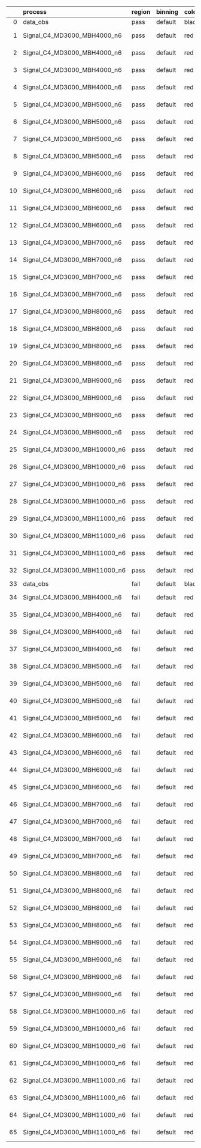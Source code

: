 |    | process                      | region   | binning   | color   | process_type   |   scale | variation   | source_filename                                                       | source_histname    | alias                        | title     |   combine_idx |     lnN |   shapes | syst_type   | direction   | variation_alias   |
|---:|:-----------------------------|:---------|:----------|:--------|:---------------|--------:|:------------|:----------------------------------------------------------------------|:-------------------|:-----------------------------|:----------|--------------:|--------:|---------:|:------------|:------------|:------------------|
|  0 | data_obs                     | pass     | default   | black   | DATA           |       1 | nominal     | ./histograms_for_2DAlphabet_v18//BH_Data.root                         | hpass              | Data                         | Data      |           nan | nan     |      nan | nan         | nan         | nan               |
|  1 | Signal_C4_MD3000_MBH4000_n6  | pass     | default   | red     | SIGNAL         |       1 | lumi        | ./histograms_for_2DAlphabet_v18//BH_Signal_C4_MD3000_MBH4000_n6.root  | hpass              | Signal_C4_MD3000_MBH4000_n6  | BH signal |           nan |   1.016 |      nan | lnN         | nan         | nan               |
|  2 | Signal_C4_MD3000_MBH4000_n6  | pass     | default   | red     | SIGNAL         |       1 | SVM         | ./histograms_for_2DAlphabet_v18//BH_Signal_C4_MD3000_MBH4000_n6.root  | hpass_SVMsyst_up   | Signal_C4_MD3000_MBH4000_n6  | BH signal |           nan | nan     |        1 | shapes      | Up          | SVMsyst           |
|  3 | Signal_C4_MD3000_MBH4000_n6  | pass     | default   | red     | SIGNAL         |       1 | SVM         | ./histograms_for_2DAlphabet_v18//BH_Signal_C4_MD3000_MBH4000_n6.root  | hpass_SVMsyst_down | Signal_C4_MD3000_MBH4000_n6  | BH signal |           nan | nan     |        1 | shapes      | Down        | SVMsyst           |
|  4 | Signal_C4_MD3000_MBH4000_n6  | pass     | default   | red     | SIGNAL         |       1 | nominal     | ./histograms_for_2DAlphabet_v18//BH_Signal_C4_MD3000_MBH4000_n6.root  | hpass              | Signal_C4_MD3000_MBH4000_n6  | BH signal |           nan | nan     |      nan | nan         | nan         | nan               |
|  5 | Signal_C4_MD3000_MBH5000_n6  | pass     | default   | red     | SIGNAL         |       1 | lumi        | ./histograms_for_2DAlphabet_v18//BH_Signal_C4_MD3000_MBH5000_n6.root  | hpass              | Signal_C4_MD3000_MBH5000_n6  | BH signal |           nan |   1.016 |      nan | lnN         | nan         | nan               |
|  6 | Signal_C4_MD3000_MBH5000_n6  | pass     | default   | red     | SIGNAL         |       1 | SVM         | ./histograms_for_2DAlphabet_v18//BH_Signal_C4_MD3000_MBH5000_n6.root  | hpass_SVMsyst_up   | Signal_C4_MD3000_MBH5000_n6  | BH signal |           nan | nan     |        1 | shapes      | Up          | SVMsyst           |
|  7 | Signal_C4_MD3000_MBH5000_n6  | pass     | default   | red     | SIGNAL         |       1 | SVM         | ./histograms_for_2DAlphabet_v18//BH_Signal_C4_MD3000_MBH5000_n6.root  | hpass_SVMsyst_down | Signal_C4_MD3000_MBH5000_n6  | BH signal |           nan | nan     |        1 | shapes      | Down        | SVMsyst           |
|  8 | Signal_C4_MD3000_MBH5000_n6  | pass     | default   | red     | SIGNAL         |       1 | nominal     | ./histograms_for_2DAlphabet_v18//BH_Signal_C4_MD3000_MBH5000_n6.root  | hpass              | Signal_C4_MD3000_MBH5000_n6  | BH signal |           nan | nan     |      nan | nan         | nan         | nan               |
|  9 | Signal_C4_MD3000_MBH6000_n6  | pass     | default   | red     | SIGNAL         |       1 | lumi        | ./histograms_for_2DAlphabet_v18//BH_Signal_C4_MD3000_MBH6000_n6.root  | hpass              | Signal_C4_MD3000_MBH6000_n6  | BH signal |           nan |   1.016 |      nan | lnN         | nan         | nan               |
| 10 | Signal_C4_MD3000_MBH6000_n6  | pass     | default   | red     | SIGNAL         |       1 | SVM         | ./histograms_for_2DAlphabet_v18//BH_Signal_C4_MD3000_MBH6000_n6.root  | hpass_SVMsyst_up   | Signal_C4_MD3000_MBH6000_n6  | BH signal |           nan | nan     |        1 | shapes      | Up          | SVMsyst           |
| 11 | Signal_C4_MD3000_MBH6000_n6  | pass     | default   | red     | SIGNAL         |       1 | SVM         | ./histograms_for_2DAlphabet_v18//BH_Signal_C4_MD3000_MBH6000_n6.root  | hpass_SVMsyst_down | Signal_C4_MD3000_MBH6000_n6  | BH signal |           nan | nan     |        1 | shapes      | Down        | SVMsyst           |
| 12 | Signal_C4_MD3000_MBH6000_n6  | pass     | default   | red     | SIGNAL         |       1 | nominal     | ./histograms_for_2DAlphabet_v18//BH_Signal_C4_MD3000_MBH6000_n6.root  | hpass              | Signal_C4_MD3000_MBH6000_n6  | BH signal |           nan | nan     |      nan | nan         | nan         | nan               |
| 13 | Signal_C4_MD3000_MBH7000_n6  | pass     | default   | red     | SIGNAL         |       1 | lumi        | ./histograms_for_2DAlphabet_v18//BH_Signal_C4_MD3000_MBH7000_n6.root  | hpass              | Signal_C4_MD3000_MBH7000_n6  | BH signal |           nan |   1.016 |      nan | lnN         | nan         | nan               |
| 14 | Signal_C4_MD3000_MBH7000_n6  | pass     | default   | red     | SIGNAL         |       1 | SVM         | ./histograms_for_2DAlphabet_v18//BH_Signal_C4_MD3000_MBH7000_n6.root  | hpass_SVMsyst_up   | Signal_C4_MD3000_MBH7000_n6  | BH signal |           nan | nan     |        1 | shapes      | Up          | SVMsyst           |
| 15 | Signal_C4_MD3000_MBH7000_n6  | pass     | default   | red     | SIGNAL         |       1 | SVM         | ./histograms_for_2DAlphabet_v18//BH_Signal_C4_MD3000_MBH7000_n6.root  | hpass_SVMsyst_down | Signal_C4_MD3000_MBH7000_n6  | BH signal |           nan | nan     |        1 | shapes      | Down        | SVMsyst           |
| 16 | Signal_C4_MD3000_MBH7000_n6  | pass     | default   | red     | SIGNAL         |       1 | nominal     | ./histograms_for_2DAlphabet_v18//BH_Signal_C4_MD3000_MBH7000_n6.root  | hpass              | Signal_C4_MD3000_MBH7000_n6  | BH signal |           nan | nan     |      nan | nan         | nan         | nan               |
| 17 | Signal_C4_MD3000_MBH8000_n6  | pass     | default   | red     | SIGNAL         |       1 | lumi        | ./histograms_for_2DAlphabet_v18//BH_Signal_C4_MD3000_MBH8000_n6.root  | hpass              | Signal_C4_MD3000_MBH8000_n6  | BH signal |           nan |   1.016 |      nan | lnN         | nan         | nan               |
| 18 | Signal_C4_MD3000_MBH8000_n6  | pass     | default   | red     | SIGNAL         |       1 | SVM         | ./histograms_for_2DAlphabet_v18//BH_Signal_C4_MD3000_MBH8000_n6.root  | hpass_SVMsyst_up   | Signal_C4_MD3000_MBH8000_n6  | BH signal |           nan | nan     |        1 | shapes      | Up          | SVMsyst           |
| 19 | Signal_C4_MD3000_MBH8000_n6  | pass     | default   | red     | SIGNAL         |       1 | SVM         | ./histograms_for_2DAlphabet_v18//BH_Signal_C4_MD3000_MBH8000_n6.root  | hpass_SVMsyst_down | Signal_C4_MD3000_MBH8000_n6  | BH signal |           nan | nan     |        1 | shapes      | Down        | SVMsyst           |
| 20 | Signal_C4_MD3000_MBH8000_n6  | pass     | default   | red     | SIGNAL         |       1 | nominal     | ./histograms_for_2DAlphabet_v18//BH_Signal_C4_MD3000_MBH8000_n6.root  | hpass              | Signal_C4_MD3000_MBH8000_n6  | BH signal |           nan | nan     |      nan | nan         | nan         | nan               |
| 21 | Signal_C4_MD3000_MBH9000_n6  | pass     | default   | red     | SIGNAL         |       1 | lumi        | ./histograms_for_2DAlphabet_v18//BH_Signal_C4_MD3000_MBH9000_n6.root  | hpass              | Signal_C4_MD3000_MBH9000_n6  | BH signal |           nan |   1.016 |      nan | lnN         | nan         | nan               |
| 22 | Signal_C4_MD3000_MBH9000_n6  | pass     | default   | red     | SIGNAL         |       1 | SVM         | ./histograms_for_2DAlphabet_v18//BH_Signal_C4_MD3000_MBH9000_n6.root  | hpass_SVMsyst_up   | Signal_C4_MD3000_MBH9000_n6  | BH signal |           nan | nan     |        1 | shapes      | Up          | SVMsyst           |
| 23 | Signal_C4_MD3000_MBH9000_n6  | pass     | default   | red     | SIGNAL         |       1 | SVM         | ./histograms_for_2DAlphabet_v18//BH_Signal_C4_MD3000_MBH9000_n6.root  | hpass_SVMsyst_down | Signal_C4_MD3000_MBH9000_n6  | BH signal |           nan | nan     |        1 | shapes      | Down        | SVMsyst           |
| 24 | Signal_C4_MD3000_MBH9000_n6  | pass     | default   | red     | SIGNAL         |       1 | nominal     | ./histograms_for_2DAlphabet_v18//BH_Signal_C4_MD3000_MBH9000_n6.root  | hpass              | Signal_C4_MD3000_MBH9000_n6  | BH signal |           nan | nan     |      nan | nan         | nan         | nan               |
| 25 | Signal_C4_MD3000_MBH10000_n6 | pass     | default   | red     | SIGNAL         |       1 | lumi        | ./histograms_for_2DAlphabet_v18//BH_Signal_C4_MD3000_MBH10000_n6.root | hpass              | Signal_C4_MD3000_MBH10000_n6 | BH signal |           nan |   1.016 |      nan | lnN         | nan         | nan               |
| 26 | Signal_C4_MD3000_MBH10000_n6 | pass     | default   | red     | SIGNAL         |       1 | SVM         | ./histograms_for_2DAlphabet_v18//BH_Signal_C4_MD3000_MBH10000_n6.root | hpass_SVMsyst_up   | Signal_C4_MD3000_MBH10000_n6 | BH signal |           nan | nan     |        1 | shapes      | Up          | SVMsyst           |
| 27 | Signal_C4_MD3000_MBH10000_n6 | pass     | default   | red     | SIGNAL         |       1 | SVM         | ./histograms_for_2DAlphabet_v18//BH_Signal_C4_MD3000_MBH10000_n6.root | hpass_SVMsyst_down | Signal_C4_MD3000_MBH10000_n6 | BH signal |           nan | nan     |        1 | shapes      | Down        | SVMsyst           |
| 28 | Signal_C4_MD3000_MBH10000_n6 | pass     | default   | red     | SIGNAL         |       1 | nominal     | ./histograms_for_2DAlphabet_v18//BH_Signal_C4_MD3000_MBH10000_n6.root | hpass              | Signal_C4_MD3000_MBH10000_n6 | BH signal |           nan | nan     |      nan | nan         | nan         | nan               |
| 29 | Signal_C4_MD3000_MBH11000_n6 | pass     | default   | red     | SIGNAL         |       1 | lumi        | ./histograms_for_2DAlphabet_v18//BH_Signal_C4_MD3000_MBH11000_n6.root | hpass              | Signal_C4_MD3000_MBH11000_n6 | BH signal |           nan |   1.016 |      nan | lnN         | nan         | nan               |
| 30 | Signal_C4_MD3000_MBH11000_n6 | pass     | default   | red     | SIGNAL         |       1 | SVM         | ./histograms_for_2DAlphabet_v18//BH_Signal_C4_MD3000_MBH11000_n6.root | hpass_SVMsyst_up   | Signal_C4_MD3000_MBH11000_n6 | BH signal |           nan | nan     |        1 | shapes      | Up          | SVMsyst           |
| 31 | Signal_C4_MD3000_MBH11000_n6 | pass     | default   | red     | SIGNAL         |       1 | SVM         | ./histograms_for_2DAlphabet_v18//BH_Signal_C4_MD3000_MBH11000_n6.root | hpass_SVMsyst_down | Signal_C4_MD3000_MBH11000_n6 | BH signal |           nan | nan     |        1 | shapes      | Down        | SVMsyst           |
| 32 | Signal_C4_MD3000_MBH11000_n6 | pass     | default   | red     | SIGNAL         |       1 | nominal     | ./histograms_for_2DAlphabet_v18//BH_Signal_C4_MD3000_MBH11000_n6.root | hpass              | Signal_C4_MD3000_MBH11000_n6 | BH signal |           nan | nan     |      nan | nan         | nan         | nan               |
| 33 | data_obs                     | fail     | default   | black   | DATA           |       1 | nominal     | ./histograms_for_2DAlphabet_v18//BH_Data.root                         | hfail              | Data                         | Data      |           nan | nan     |      nan | nan         | nan         | nan               |
| 34 | Signal_C4_MD3000_MBH4000_n6  | fail     | default   | red     | SIGNAL         |       1 | lumi        | ./histograms_for_2DAlphabet_v18//BH_Signal_C4_MD3000_MBH4000_n6.root  | hfail              | Signal_C4_MD3000_MBH4000_n6  | BH signal |           nan |   1.016 |      nan | lnN         | nan         | nan               |
| 35 | Signal_C4_MD3000_MBH4000_n6  | fail     | default   | red     | SIGNAL         |       1 | SVM         | ./histograms_for_2DAlphabet_v18//BH_Signal_C4_MD3000_MBH4000_n6.root  | hfail_SVMsyst_up   | Signal_C4_MD3000_MBH4000_n6  | BH signal |           nan | nan     |        1 | shapes      | Up          | SVMsyst           |
| 36 | Signal_C4_MD3000_MBH4000_n6  | fail     | default   | red     | SIGNAL         |       1 | SVM         | ./histograms_for_2DAlphabet_v18//BH_Signal_C4_MD3000_MBH4000_n6.root  | hfail_SVMsyst_down | Signal_C4_MD3000_MBH4000_n6  | BH signal |           nan | nan     |        1 | shapes      | Down        | SVMsyst           |
| 37 | Signal_C4_MD3000_MBH4000_n6  | fail     | default   | red     | SIGNAL         |       1 | nominal     | ./histograms_for_2DAlphabet_v18//BH_Signal_C4_MD3000_MBH4000_n6.root  | hfail              | Signal_C4_MD3000_MBH4000_n6  | BH signal |           nan | nan     |      nan | nan         | nan         | nan               |
| 38 | Signal_C4_MD3000_MBH5000_n6  | fail     | default   | red     | SIGNAL         |       1 | lumi        | ./histograms_for_2DAlphabet_v18//BH_Signal_C4_MD3000_MBH5000_n6.root  | hfail              | Signal_C4_MD3000_MBH5000_n6  | BH signal |           nan |   1.016 |      nan | lnN         | nan         | nan               |
| 39 | Signal_C4_MD3000_MBH5000_n6  | fail     | default   | red     | SIGNAL         |       1 | SVM         | ./histograms_for_2DAlphabet_v18//BH_Signal_C4_MD3000_MBH5000_n6.root  | hfail_SVMsyst_up   | Signal_C4_MD3000_MBH5000_n6  | BH signal |           nan | nan     |        1 | shapes      | Up          | SVMsyst           |
| 40 | Signal_C4_MD3000_MBH5000_n6  | fail     | default   | red     | SIGNAL         |       1 | SVM         | ./histograms_for_2DAlphabet_v18//BH_Signal_C4_MD3000_MBH5000_n6.root  | hfail_SVMsyst_down | Signal_C4_MD3000_MBH5000_n6  | BH signal |           nan | nan     |        1 | shapes      | Down        | SVMsyst           |
| 41 | Signal_C4_MD3000_MBH5000_n6  | fail     | default   | red     | SIGNAL         |       1 | nominal     | ./histograms_for_2DAlphabet_v18//BH_Signal_C4_MD3000_MBH5000_n6.root  | hfail              | Signal_C4_MD3000_MBH5000_n6  | BH signal |           nan | nan     |      nan | nan         | nan         | nan               |
| 42 | Signal_C4_MD3000_MBH6000_n6  | fail     | default   | red     | SIGNAL         |       1 | lumi        | ./histograms_for_2DAlphabet_v18//BH_Signal_C4_MD3000_MBH6000_n6.root  | hfail              | Signal_C4_MD3000_MBH6000_n6  | BH signal |           nan |   1.016 |      nan | lnN         | nan         | nan               |
| 43 | Signal_C4_MD3000_MBH6000_n6  | fail     | default   | red     | SIGNAL         |       1 | SVM         | ./histograms_for_2DAlphabet_v18//BH_Signal_C4_MD3000_MBH6000_n6.root  | hfail_SVMsyst_up   | Signal_C4_MD3000_MBH6000_n6  | BH signal |           nan | nan     |        1 | shapes      | Up          | SVMsyst           |
| 44 | Signal_C4_MD3000_MBH6000_n6  | fail     | default   | red     | SIGNAL         |       1 | SVM         | ./histograms_for_2DAlphabet_v18//BH_Signal_C4_MD3000_MBH6000_n6.root  | hfail_SVMsyst_down | Signal_C4_MD3000_MBH6000_n6  | BH signal |           nan | nan     |        1 | shapes      | Down        | SVMsyst           |
| 45 | Signal_C4_MD3000_MBH6000_n6  | fail     | default   | red     | SIGNAL         |       1 | nominal     | ./histograms_for_2DAlphabet_v18//BH_Signal_C4_MD3000_MBH6000_n6.root  | hfail              | Signal_C4_MD3000_MBH6000_n6  | BH signal |           nan | nan     |      nan | nan         | nan         | nan               |
| 46 | Signal_C4_MD3000_MBH7000_n6  | fail     | default   | red     | SIGNAL         |       1 | lumi        | ./histograms_for_2DAlphabet_v18//BH_Signal_C4_MD3000_MBH7000_n6.root  | hfail              | Signal_C4_MD3000_MBH7000_n6  | BH signal |           nan |   1.016 |      nan | lnN         | nan         | nan               |
| 47 | Signal_C4_MD3000_MBH7000_n6  | fail     | default   | red     | SIGNAL         |       1 | SVM         | ./histograms_for_2DAlphabet_v18//BH_Signal_C4_MD3000_MBH7000_n6.root  | hfail_SVMsyst_up   | Signal_C4_MD3000_MBH7000_n6  | BH signal |           nan | nan     |        1 | shapes      | Up          | SVMsyst           |
| 48 | Signal_C4_MD3000_MBH7000_n6  | fail     | default   | red     | SIGNAL         |       1 | SVM         | ./histograms_for_2DAlphabet_v18//BH_Signal_C4_MD3000_MBH7000_n6.root  | hfail_SVMsyst_down | Signal_C4_MD3000_MBH7000_n6  | BH signal |           nan | nan     |        1 | shapes      | Down        | SVMsyst           |
| 49 | Signal_C4_MD3000_MBH7000_n6  | fail     | default   | red     | SIGNAL         |       1 | nominal     | ./histograms_for_2DAlphabet_v18//BH_Signal_C4_MD3000_MBH7000_n6.root  | hfail              | Signal_C4_MD3000_MBH7000_n6  | BH signal |           nan | nan     |      nan | nan         | nan         | nan               |
| 50 | Signal_C4_MD3000_MBH8000_n6  | fail     | default   | red     | SIGNAL         |       1 | lumi        | ./histograms_for_2DAlphabet_v18//BH_Signal_C4_MD3000_MBH8000_n6.root  | hfail              | Signal_C4_MD3000_MBH8000_n6  | BH signal |           nan |   1.016 |      nan | lnN         | nan         | nan               |
| 51 | Signal_C4_MD3000_MBH8000_n6  | fail     | default   | red     | SIGNAL         |       1 | SVM         | ./histograms_for_2DAlphabet_v18//BH_Signal_C4_MD3000_MBH8000_n6.root  | hfail_SVMsyst_up   | Signal_C4_MD3000_MBH8000_n6  | BH signal |           nan | nan     |        1 | shapes      | Up          | SVMsyst           |
| 52 | Signal_C4_MD3000_MBH8000_n6  | fail     | default   | red     | SIGNAL         |       1 | SVM         | ./histograms_for_2DAlphabet_v18//BH_Signal_C4_MD3000_MBH8000_n6.root  | hfail_SVMsyst_down | Signal_C4_MD3000_MBH8000_n6  | BH signal |           nan | nan     |        1 | shapes      | Down        | SVMsyst           |
| 53 | Signal_C4_MD3000_MBH8000_n6  | fail     | default   | red     | SIGNAL         |       1 | nominal     | ./histograms_for_2DAlphabet_v18//BH_Signal_C4_MD3000_MBH8000_n6.root  | hfail              | Signal_C4_MD3000_MBH8000_n6  | BH signal |           nan | nan     |      nan | nan         | nan         | nan               |
| 54 | Signal_C4_MD3000_MBH9000_n6  | fail     | default   | red     | SIGNAL         |       1 | lumi        | ./histograms_for_2DAlphabet_v18//BH_Signal_C4_MD3000_MBH9000_n6.root  | hfail              | Signal_C4_MD3000_MBH9000_n6  | BH signal |           nan |   1.016 |      nan | lnN         | nan         | nan               |
| 55 | Signal_C4_MD3000_MBH9000_n6  | fail     | default   | red     | SIGNAL         |       1 | SVM         | ./histograms_for_2DAlphabet_v18//BH_Signal_C4_MD3000_MBH9000_n6.root  | hfail_SVMsyst_up   | Signal_C4_MD3000_MBH9000_n6  | BH signal |           nan | nan     |        1 | shapes      | Up          | SVMsyst           |
| 56 | Signal_C4_MD3000_MBH9000_n6  | fail     | default   | red     | SIGNAL         |       1 | SVM         | ./histograms_for_2DAlphabet_v18//BH_Signal_C4_MD3000_MBH9000_n6.root  | hfail_SVMsyst_down | Signal_C4_MD3000_MBH9000_n6  | BH signal |           nan | nan     |        1 | shapes      | Down        | SVMsyst           |
| 57 | Signal_C4_MD3000_MBH9000_n6  | fail     | default   | red     | SIGNAL         |       1 | nominal     | ./histograms_for_2DAlphabet_v18//BH_Signal_C4_MD3000_MBH9000_n6.root  | hfail              | Signal_C4_MD3000_MBH9000_n6  | BH signal |           nan | nan     |      nan | nan         | nan         | nan               |
| 58 | Signal_C4_MD3000_MBH10000_n6 | fail     | default   | red     | SIGNAL         |       1 | lumi        | ./histograms_for_2DAlphabet_v18//BH_Signal_C4_MD3000_MBH10000_n6.root | hfail              | Signal_C4_MD3000_MBH10000_n6 | BH signal |           nan |   1.016 |      nan | lnN         | nan         | nan               |
| 59 | Signal_C4_MD3000_MBH10000_n6 | fail     | default   | red     | SIGNAL         |       1 | SVM         | ./histograms_for_2DAlphabet_v18//BH_Signal_C4_MD3000_MBH10000_n6.root | hfail_SVMsyst_up   | Signal_C4_MD3000_MBH10000_n6 | BH signal |           nan | nan     |        1 | shapes      | Up          | SVMsyst           |
| 60 | Signal_C4_MD3000_MBH10000_n6 | fail     | default   | red     | SIGNAL         |       1 | SVM         | ./histograms_for_2DAlphabet_v18//BH_Signal_C4_MD3000_MBH10000_n6.root | hfail_SVMsyst_down | Signal_C4_MD3000_MBH10000_n6 | BH signal |           nan | nan     |        1 | shapes      | Down        | SVMsyst           |
| 61 | Signal_C4_MD3000_MBH10000_n6 | fail     | default   | red     | SIGNAL         |       1 | nominal     | ./histograms_for_2DAlphabet_v18//BH_Signal_C4_MD3000_MBH10000_n6.root | hfail              | Signal_C4_MD3000_MBH10000_n6 | BH signal |           nan | nan     |      nan | nan         | nan         | nan               |
| 62 | Signal_C4_MD3000_MBH11000_n6 | fail     | default   | red     | SIGNAL         |       1 | lumi        | ./histograms_for_2DAlphabet_v18//BH_Signal_C4_MD3000_MBH11000_n6.root | hfail              | Signal_C4_MD3000_MBH11000_n6 | BH signal |           nan |   1.016 |      nan | lnN         | nan         | nan               |
| 63 | Signal_C4_MD3000_MBH11000_n6 | fail     | default   | red     | SIGNAL         |       1 | SVM         | ./histograms_for_2DAlphabet_v18//BH_Signal_C4_MD3000_MBH11000_n6.root | hfail_SVMsyst_up   | Signal_C4_MD3000_MBH11000_n6 | BH signal |           nan | nan     |        1 | shapes      | Up          | SVMsyst           |
| 64 | Signal_C4_MD3000_MBH11000_n6 | fail     | default   | red     | SIGNAL         |       1 | SVM         | ./histograms_for_2DAlphabet_v18//BH_Signal_C4_MD3000_MBH11000_n6.root | hfail_SVMsyst_down | Signal_C4_MD3000_MBH11000_n6 | BH signal |           nan | nan     |        1 | shapes      | Down        | SVMsyst           |
| 65 | Signal_C4_MD3000_MBH11000_n6 | fail     | default   | red     | SIGNAL         |       1 | nominal     | ./histograms_for_2DAlphabet_v18//BH_Signal_C4_MD3000_MBH11000_n6.root | hfail              | Signal_C4_MD3000_MBH11000_n6 | BH signal |           nan | nan     |      nan | nan         | nan         | nan               |